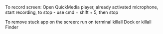 To record screen: Open QuickMedia player, already activated microphone, start recording, to stop - use cmd + shift + 5, then stop

To remove stuck app on the screen: run on terminal killall Dock or killall Finder